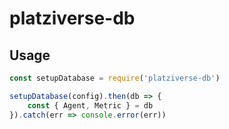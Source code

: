 # platziverse-db

## Usage

```js
const setupDatabase = require('platziverse-db')

setupDatabase(config).then(db => {
    const { Agent, Metric } = db
}).catch(err => console.error(err))
```